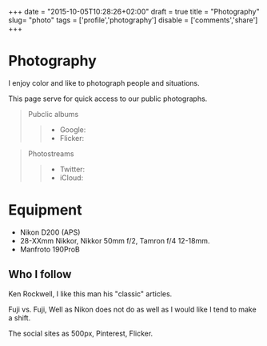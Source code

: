 +++
date = "2015-10-05T10:28:26+02:00"
draft = true
title = "Photography"
slug= "photo"
tags = ['profile','photography']
disable = ['comments','share']
+++

# Photography

I enjoy color and like to photograph people and situations.

This page serve for quick access to our public photographs.

> Pubclic albums
> > - Google:
> > - Flicker:

> Photostreams
> > - Twitter:
> > - iCloud:

# Equipment

- Nikon D200 (APS)
- 28-XXmm Nikkor, Nikkor 50mm f/2, Tamron f/4 12-18mm.
- Manfroto 190ProB

## Who I follow

Ken Rockwell, I like this man his "classic" articles.

Fuji vs. Fuji, Well as Nikon does not do as well as I would like I tend to make a shift.

The social sites as 500px, Pinterest, Flicker.
